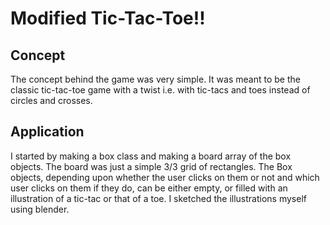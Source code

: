 # Modified Tic-Tac-Toe!!

## Concept

The concept behind the game was very simple. It was meant to be the classic tic-tac-toe game with a twist i.e. with tic-tacs and toes instead of circles and crosses.  

## Application

I started by making a box class and making a board array of the box objects. The board was just a simple 3/3 grid of rectangles. The Box objects, depending upon whether the user clicks on them or not and which user clicks on them if they do, can be either empty, or filled with an illustration of a tic-tac or that of a toe. I sketched the illustrations myself using blender.
